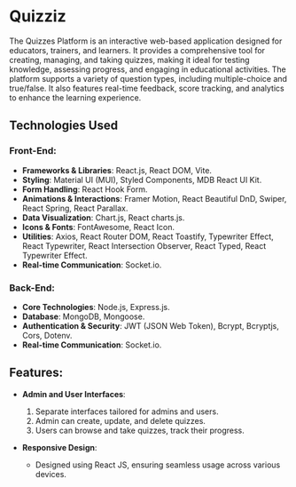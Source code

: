 # Quizziz

The Quizzes Platform is an interactive web-based application designed for educators, trainers, and learners. It provides a comprehensive tool for creating, managing, and taking quizzes, making it ideal for testing knowledge, assessing progress, and engaging in educational activities. The platform supports a variety of question types, including multiple-choice and true/false. It also features real-time feedback, score tracking, and analytics to enhance the learning experience.

## Technologies Used

### Front-End:

- **Frameworks & Libraries**: React.js, React DOM, Vite.
- **Styling**: Material UI (MUI), Styled Components, MDB React UI Kit.
- **Form Handling**: React Hook Form.
- **Animations & Interactions**: Framer Motion, React Beautiful DnD, Swiper, React Spring, React Parallax.
- **Data Visualization**: Chart.js, React charts.js.
- **Icons & Fonts**: FontAwesome, React Icon.
- **Utilities**: Axios, React Router DOM, React Toastify, Typewriter Effect, React Typewriter, React Intersection Observer, React Typed, React Typewriter Effect.
- **Real-time Communication**: Socket.io.

### Back-End:

- **Core Technologies**: Node.js, Express.js.
- **Database**: MongoDB, Mongoose.
- **Authentication & Security**: JWT (JSON Web Token), Bcrypt, Bcryptjs, Cors, Dotenv.
- **Real-time Communication**: Socket.io.

## Features:

- **Admin and User Interfaces**:
  1. Separate interfaces tailored for admins and users.
  2. Admin can create, update, and delete quizzes.
  3. Users can browse and take quizzes, track their progress.

- **Responsive Design**:
  - Designed using React JS, ensuring seamless usage across various devices.


